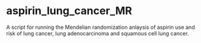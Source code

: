 # aspirin_lung_cancer_MR

A script for running the Mendelian randomization anlaysis of aspirin use and risk of lung cancer, lung adenocarcinoma and squamous cell lung cancer.
